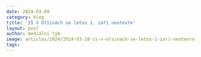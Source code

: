 ```yaml
---
date: 2024-03-09
category: blog
title: 'ZŠ V Olšinách se letos 1. září neotevře'
layout: post
author: mediální tým
image: articles/2024/2024-03-18-zs-v-olsinach-se-letos-1-zari-neotevre.jpg
tags:
---
```


